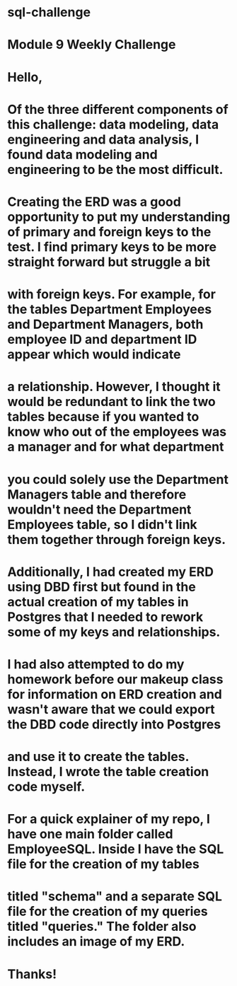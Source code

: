 # sql-challenge
# Module 9 Weekly Challenge

# Hello,

# Of the three different components of this challenge: data modeling, data engineering and data analysis, I found data modeling and engineering to be the most difficult. 

# Creating the ERD was a good opportunity to put my understanding of primary and foreign keys to the test. I find primary keys to be more straight forward but struggle a bit 
# with foreign keys. For example, for the tables Department Employees and Department Managers, both employee ID and department ID appear which would indicate 
# a relationship. However, I thought it would be redundant to link the two tables because if you wanted to know who out of the employees was a manager and for what department 
# you could solely use the Department Managers table and therefore wouldn't need the Department Employees table, so I didn't link them together through foreign keys. 

# Additionally, I had created my ERD using DBD first but found in the actual creation of my tables in Postgres that I needed to rework some of my keys and relationships. 
# I had also attempted to do my homework before our makeup class for information on ERD creation and wasn't aware that we could export the DBD code directly into Postgres 
# and use it to create the tables. Instead, I wrote the table creation code myself. 

# For a quick explainer of my repo, I have one main folder called EmployeeSQL. Inside I have the SQL file for the creation of my tables 
# titled "schema" and a separate SQL file for the creation of my queries titled "queries." The folder also includes an image of my ERD.

# Thanks! 

